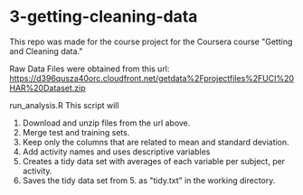 3-getting-cleaning-data
=======================
This repo was made for the course project for the Coursera course "Getting and Cleaning data."

Raw Data
Files were obtained from this url:
https://d396qusza40orc.cloudfront.net/getdata%2Fprojectfiles%2FUCI%20HAR%20Dataset.zip 

run_analysis.R
This script will
1. Download and unzip files from the url above.
2. Merge test and training sets.
3. Keep only the columns that are related to mean and standard deviation.
4. Add activity names and uses descriptive variables
5. Creates a tidy data set with averages of each variable per subject, per activity.
6. Saves the tidy data set from 5. as "tidy.txt" in the working directory.

